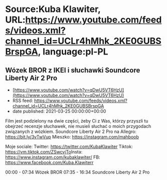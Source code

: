 # Source:Kuba Klawiter, URL:https://www.youtube.com/feeds/videos.xml?channel_id=UCLr4hMhk_2KE0GUBSBrspGA, language:pl-PL

## Wózek BROR z IKEI i słuchawki Soundcore Liberty Air 2 Pro
 - [https://www.youtube.com/watch?v=qDwU5VT6HzU](https://www.youtube.com/watch?v=qDwU5VT6HzU)
 - RSS feed: https://www.youtube.com/feeds/videos.xml?channel_id=UCLr4hMhk_2KE0GUBSBrspGA
 - date published: 2021-03-25 00:00:00+00:00

Film jest podzielony na dwie części, żeby Ci z Was, którzy przyszli tu obejrzeć recenzje słuchawek, nie musieli słuchać o moich przygodach związanych z wózkiem.
Soundcore Liberty Air 2 Pro na Allegro: https://bit.ly/3vTwVup
Mieszko: https://instagram.com/mahboob

Moje sociale: 
Twitter: https://twitter.com/KubaKlawiter
Tiktok: https://vm.tiktok.com/ZSwcvjTo​
Insta: https://www.instagram.com/kubaklawiter/
FB: https://www.facebook.com/Kuba.Klawiterr

00:00 - 07:34 Wózek BROR
07:35 - 16:34 Soundcore Liberty Air 2 Pro

